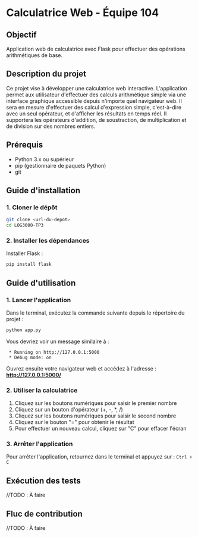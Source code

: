 # Calculatrice Web - Équipe 104

## Objectif

Application web de calculatrice avec Flask pour effectuer des opérations arithmétiques de base.

## Description du projet

Ce projet vise à développer une calculatrice web interactive. L'application permet aux utilisateur d'effectuer des calculs arithmétique simple via une interface graphique accessible depuis n'importe quel navigateur web. Il sera en mesure d'effectuer des calcul d'expression simple, c'est-à-dire avec un seul opérateur, et d'afficher les résultats en temps réel. Il supportera les opérateurs d'addition, de soustraction, de multiplication et de division sur des nombres entiers.

## Prérequis

- Python 3.x ou supérieur
- pip (gestionnaire de paquets Python)
- git

## Guide d'installation

### 1. Cloner le dépôt

```bash
git clone <url-du-depot>
cd LOG3000-TP3
```

### 2. Installer les dépendances

Installer Flask :
```bash
pip install flask
```

## Guide d'utilisation

### 1. Lancer l'application

Dans le terminal, exécutez la commande suivante depuis le répertoire du projet :
```bash
python app.py
```

Vous devriez voir un message similaire à :
```
 * Running on http://127.0.0.1:5000
 * Debug mode: on
```

Ouvrez ensuite votre navigateur web et accédez à l'adresse : **http://127.0.0.1:5000/**

### 2. Utiliser la calculatrice

1. Cliquez sur les boutons numériques pour saisir le premier nombre
2. Cliquez sur un bouton d'opérateur (+, -, *, /)
3. Cliquez sur les boutons numériques pour saisir le second nombre
4. Cliquez sur le bouton "=" pour obtenir le résultat
5. Pour effectuer un nouveau calcul, cliquez sur "C" pour effacer l'écran

### 3. Arrêter l'application

Pour arrêter l'application, retournez dans le terminal et appuyez sur :
`Ctrl + C`

## Exécution des tests

//TODO : À faire

## Fluc de contribution

//TODO : À faire